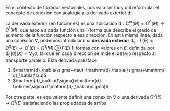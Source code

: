 En el contexto de fibrados vectoriales, nos va a ser muy útil reformular el concepto de conexión con analogía a la derivada exterior $\mathrm{d}$:

La derivada exterior (en funciones) es una aplicación $\mathrm{d}:C^\infty(M)=\Omega^0(M)\longrightarrow\Omega^1(M)$, que asocia a cada función una 1-forma que describe el grado de aumento de la función respecto a esa dirección. En esta misma línea, dada una conexión $\nabla$, podemos introducir una **derivada exterior** $\mathrm{d}_\nabla:\Gamma(E)=\Omega^0(E)\longrightarrow\Omega^1(E)=\Omega^1(M)\otimes\Gamma(E)$ 1-formas con valores en $E$, definida por $\mathrm{d}_\nabla(\sigma)(X)=\nabla_X\sigma$, tal que en cada dirección se mide el desvío respecto al transporte paralelo. Esta derivada satisface

<ol>
<li>$\mathrm{d}_\nabla(\sigma+\tau)=\mathrm{d}_\nabla(\sigma)+\mathrm{d}_\nabla(\tau)$</li>
<li>$\mathrm{d}_\nabla(f\sigma)=\mathrm{d} f\otimes\sigma+f\mathrm{d}_\nabla(\sigma)$</li>
</ol>

Por otra parte, es equivalente definir una conexión $\nabla$ o una derivada $\Omega^0(E)\longrightarrow\Omega^1(E)$ satisfaciendo las propiedades de arriba